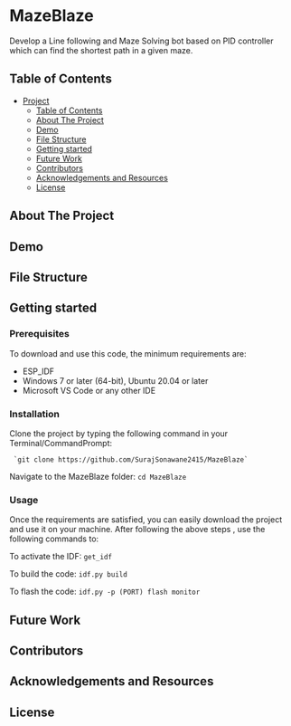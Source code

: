# MazeBlaze
Develop a Line following and Maze Solving bot based on PID controller which can find the shortest path in a given maze.

## Table of Contents

- [Project](#project)
   - [Table of Contents](#table-of-contents)
   - [About The Project](#about-the-project)
   - [Demo](#demo)
   - [File Structure](#file-structure)
   - [Getting started](#getting-started)
   - [Future Work](#future-work)
   - [Contributors](#contributors)
   - [Acknowledgements and Resources](#acknowledgements-and-resources)
   - [License](#license)

## About The Project

## Demo

## File Structure

## Getting started
### Prerequisites
To download and use this code, the minimum requirements are:
- ESP_IDF
- Windows 7 or later (64-bit), Ubuntu 20.04 or later
- Microsoft VS Code or any other IDE

### Installation
Clone the project by typing the following command in your Terminal/CommandPrompt:
      
     `git clone https://github.com/SurajSonawane2415/MazeBlaze`

Navigate to the MazeBlaze folder:
`cd MazeBlaze`

### Usage

Once the requirements are satisfied, you can easily download the project and use it on your machine. After following the above steps , use the following commands to:

To activate the IDF:
`get_idf`

To build the code:
`idf.py build`

To flash the code:
`idf.py -p (PORT) flash monitor`

## Future Work

## Contributors

## Acknowledgements and Resources

## License

